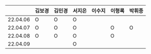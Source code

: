 |          | 김보경  | 김민경  | 서지은  |  이수지 | 이형록 | 박휘종 |
|----------|-------|--------|-------|--------|------|-------|
| 22.04.06 |   O   |    O   |   O   |        |      |       |
| 22.04.07 |   O   |    O   |   O   |        |   O  |   O   |
| 22.04.08 |   O   |    O   |   O   |        |   O  |       |
| 22.04.09 |       |        |   O   |        |      |       |
